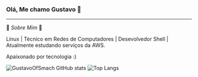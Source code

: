 ### Olá, Me chamo Gustavo 👋
<hr>

💬 _Sobre Mim_ 🙂

Linux | Técnico em Redes de Computadores | Desevolvedor Shell | Atualmente estudando serviços da AWS.

Apaixonado por tecnologia :)

![GustavoOfSmach GitHub stats](https://github-readme-stats.vercel.app/api?username=gustavoofsmach&show_icons=true&theme=transparent) 
![Top Langs](https://github-readme-stats.vercel.app/api/top-langs/?username=gustavoofsmach&show_icons=true&theme=transparent)

